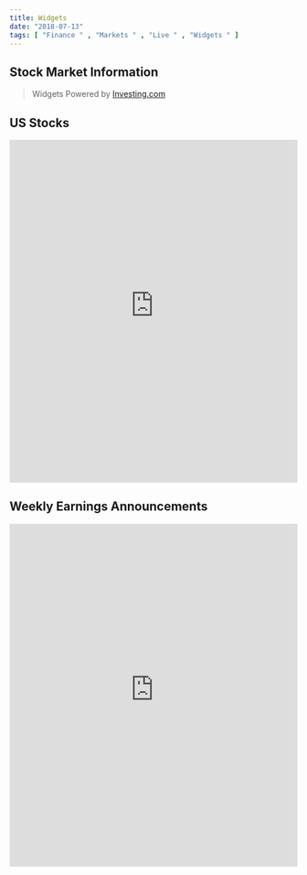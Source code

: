 ```yaml
---
title: Widgets
date: "2018-07-13"
tags: [ "Finance " , "Markets " , "Live " , "Widgets " ]
---
```


## Stock Market Information

> Widgets Powered by [Investing.com](https://www.investing.com?utm_source=WMT&amp;utm_medium=referral&amp;utm_campaign=LEADING_STOCKS&amp;utm_content=Footer%20Link)

## US Stocks

<iframe src="https://www.widgets.investing.com/leading-stocks?theme=darkTheme&roundedCorners=true&pairs=243,6435,6408,26490,8092,6497,13063,13994,277,8021,39291,244,40041,8192,7884,20846,32509,8164,20280,8256,8942,8263,39218,32524,29638,48361,7873,32507,39176,8221,8044,8288,8144,8182,8036,39173,8020,8060,39219,13833,7977,8078,8123,8350,8103,8303,32331,8080,992959,39263,8061,8282,8135,8097,7918,8320,8048,8352,7951,8067,13834,8077,13078,238,19693,8116,8248,8142,8081,7980,8047,8102,8016,8201,13835,7964,8250,13836,7874,22696,247,32525,7946,7965,8258,240,13837,8175,39264,7889,32521,241,941642,7933,271,7938,8313,8225,20683,7937,8297,8034,20624,264,41258,32337,8218,7876,7868,8054,13838,8931,7916,261,8944,8224,20486,8188,20744,7887,7858,7981,20923,8104,8342,13841,8126,8291,8339,7998,13794,273,7931,8015,41208,8007,8260,20488,7929,20717,13856,7949,39166,7888,13842,262,20230,8042,8231,13844,7866,32358,255,985775,39295,8167,8281,39162,7925,39135,7867,8193,263,239,7979,39277,266,8170,20931,13847,8270,7921,39179,8259,13846,8050,13849,8052,8326,959998,44408,8064,8272,13850,7927,8169,8082,7907,8026,7877,7915,8137,7930,13851,13852,8177,8071,267,8125,8176,8217,6463,32512,8334,10548,8105,269,8337,32518,8148,8062,8024,7909,8113,8023,7961,8131,7880,13083,10549,39251,8275,7862,32359,8945,8099,13947,8328,20299,8184,7864,7924,272,8014,7857,275,7947,20210,32321,20151,39172,8063,8946,8056,8278,276,13857,8134,8345,13855,8150,13091,7896,20769,8948,8245,8340,8252,7861,40082,8128,13858,7954,8129,274,8057,8118,8203,32533,8251,39262,7976,32370,8279,32396,7989,8039,32531,7943,13860,7912,7923,8952,7968,8191,7893,8158,8237,19695,8198,8022,8229,20380,7939,39285,9164,20718,7945,13862,21180,8207,8356,8168,13863,39254,8119,32515,8294,13864,8354,8076,8222,7986,39114,8210,8001,7956,7914,8160,7967,8186,7878,940815,8285,19701,8227,7959,8180,13843,8305,8299,6491,8159,8147,8315,8234,8151,20793,8179,8310,13959,976067,8083,13061,32535,8199,32516,8235,8359,39147,8174,7870,8241,8153,13866,8127,8318,7863,7974,13867,8030,7997,258,8058,7881,7992,13848,955555,8323,8953,8228,8122,8239,7886,8003,32532,8327,7902,41176,9019,8274,15424,39320,6464,6373,6460,13810,15368,6369,100160,44412,6466,7869,6386,6363,6378,6487,15579,13072,1031336,13969,6514,39325,6426,13080,7906,6388,6504,13068,15722,6444,6507,6360,260,6421,6454,6516,6443,6451,6364,6411,6382,15915,14776,6441,6472,13067,6449,6468,6367,13763,8934,6409,6358,6370,7216,6442,6365,8351,6405,6515,6493,16336,102907,13981,13081,16360,251,6448,6393,13082,102911,6462,270,39152,6445,6371,16491,8136,7917,13084,16599,6391,252,32372,6355,13570,6395,101919,6440,6439,13065,13795,6419,13074,6430,6477,956170,6406,32373,8358,8267,945074,6376,6489,32391,6437,39107,8940,17171,6427,32378,6500,6499,6494,39335,6480,19694,13995,8268,265,32379,32539,23180,39338,6407,39340,6353,8171,22196,8355,8117,29740,32361,6392,7875,6467,6418,256" 
width="100%" 
height="600" 
frameborder="0" 
allowtransparency="true" 
marginwidth="0" 
marginheight="0"></iframe>


## Weekly Earnings Announcements

<iframe 
src="https://sslearnings.forexprostools.com?ecoDayBackground=%230d0d0d&defaultFont=%23000000&borderColor=%23000000&columns=symbols,exc_actual,exc_forecast,companyname&category=1,2,3,4,5,6,7,8,9,10,11,12&features=datepicker,timeselector&countries=5&calType=day&lang=1" 
width="100%" 
height="600" 
frameborder="0" 
allowtransparency="true" 
marginwidth="0" 
marginheight="0">
</iframe>
